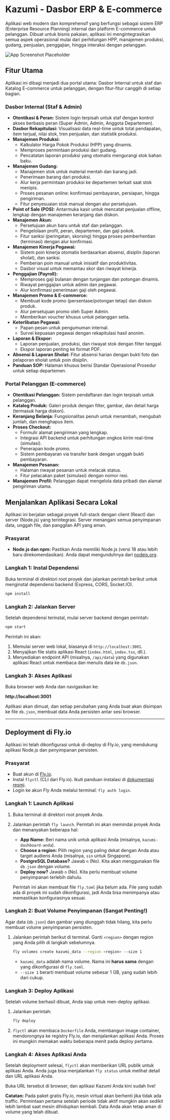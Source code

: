 # Kazumi - Dasbor ERP & E-commerce

Aplikasi web modern dan komprehensif yang berfungsi sebagai sistem ERP (Enterprise Resource Planning) internal dan platform E-commerce untuk pelanggan. Dibuat untuk bisnis pakaian, aplikasi ini mengintegrasikan semua aspek operasional mulai dari perhitungan HPP, manajemen produksi, gudang, penjualan, penggajian, hingga interaksi dengan pelanggan.

![App Screenshot Placeholder](https://placehold.co/1200x600/e2e8f0/64748b?text=Screenshot+Aplikasi+Kazumi)

## Fitur Utama

Aplikasi ini dibagi menjadi dua portal utama: Dasbor Internal untuk staf dan Katalog E-commerce untuk pelanggan, dengan fitur-fitur canggih di setiap bagian.

### Dasbor Internal (Staf & Admin)

-   **Otentikasi & Peran:** Sistem login terpisah untuk staf dengan kontrol akses berbasis peran (Super Admin, Admin, Anggota Departemen).
-   **Dasbor Rekapitulasi:** Visualisasi data real-time untuk total pendapatan, item terjual, nilai stok, tren penjualan, dan statistik produksi.
-   **Manajemen Produksi:**
    -   Kalkulator Harga Pokok Produksi (HPP) yang dinamis.
    -   Memproses permintaan produksi dari gudang.
    -   Pencatatan laporan produksi yang otomatis mengurangi stok bahan baku.
-   **Manajemen Gudang:**
    -   Manajemen stok untuk material mentah dan barang jadi.
    -   Penerimaan barang dari produksi.
    -   Alur kerja permintaan produksi ke departemen terkait saat stok menipis.
    -   Proses pesanan online: konfirmasi pembayaran, persiapan, hingga pengiriman.
    -   Fitur penyesuaian stok manual dengan alur persetujuan.
-   **Point of Sale (POS):** Antarmuka kasir untuk mencatat penjualan offline, lengkap dengan manajemen keranjang dan diskon.
-   **Manajemen Akun:**
    -   Persetujuan akun baru untuk staf dan pelanggan.
    -   Pengelolaan profil, peran, departemen, dan gaji pokok.
    -   Fitur sanksi (peringatan, skorsing) hingga proses pemberhentian (terminasi) dengan alur konfirmasi.
-   **Manajemen Kinerja Pegawai:**
    -   Sistem poin kinerja otomatis berdasarkan absensi, disiplin (laporan sholat), dan sanksi.
    -   Pemberian poin manual untuk inisiatif dan produktivitas.
    -   Dasbor visual untuk memantau skor dan riwayat kinerja.
-   **Penggajian (Payroll):**
    -   Memproses gaji bulanan dengan tunjangan dan potongan dinamis.
    -   Riwayat penggajian untuk admin dan pegawai.
    -   Alur konfirmasi penerimaan gaji oleh pegawai.
-   **Manajemen Promo & E-commerce:**
    -   Membuat kode promo (persentase/potongan tetap) dan diskon produk.
    -   Alur persetujuan promo oleh Super Admin.
    -   Memberikan voucher khusus untuk pelanggan setia.
-   **Keterlibatan Pegawai:**
    -   Papan pesan untuk pengumuman internal.
    -   Survei kepuasan pegawai dengan rekapitulasi hasil anonim.
-   **Laporan & Ekspor:**
    -   Laporan penjualan, produksi, dan riwayat stok dengan filter tanggal.
    -   Ekspor laporan penting ke format PDF.
-   **Absensi & Laporan Sholat:** Fitur absensi harian dengan bukti foto dan pelaporan sholat untuk poin disiplin.
-   **Panduan SOP:** Halaman khusus berisi Standar Operasional Prosedur untuk setiap departemen.

### Portal Pelanggan (E-commerce)

-   **Otentikasi Pelanggan:** Sistem pendaftaran dan login terpisah untuk pelanggan.
-   **Katalog Produk:** Galeri produk dengan filter, gambar, dan detail harga (termasuk harga diskon).
-   **Keranjang Belanja:** Fungsionalitas penuh untuk menambah, mengubah jumlah, dan menghapus item.
-   **Proses Checkout:**
    -   Formulir alamat pengiriman yang lengkap.
    -   Integrasi API backend untuk perhitungan ongkos kirim real-time (simulasi).
    -   Penerapan kode promo.
    -   Sistem pembayaran via transfer bank dengan unggah bukti pembayaran.
-   **Manajemen Pesanan:**
    -   Halaman riwayat pesanan untuk melacak status.
    -   Fitur pelacakan paket (simulasi) dengan nomor resi.
-   **Manajemen Profil:** Pelanggan dapat mengelola data pribadi dan alamat pengiriman utama.

## Menjalankan Aplikasi Secara Lokal

Aplikasi ini berjalan sebagai proyek full-stack dengan client (React) dan server (Node.js) yang terintegrasi. Server menangani semua penyimpanan data, unggah file, dan panggilan API yang aman.

### Prasyarat

-   **Node.js dan npm:** Pastikan Anda memiliki Node.js (versi 18 atau lebih baru direkomendasikan). Anda dapat mengunduhnya dari [nodejs.org](https://nodejs.org/).

### Langkah 1: Instal Dependensi

Buka terminal di direktori root proyek dan jalankan perintah berikut untuk menginstal dependensi backend (Express, CORS, Socket.IO).

```bash
npm install
```

### Langkah 2: Jalankan Server

Setelah dependensi terinstal, mulai server backend dengan perintah:

```bash
npm start
```

Perintah ini akan:
1.  Memulai server web lokal, biasanya di `http://localhost:3001`.
2.  Menyajikan file statis aplikasi React (`index.html`, `index.tsx`, dll.).
3.  Menyediakan endpoint API (misalnya, `/api/data`) yang digunakan aplikasi React untuk membaca dan menulis data ke `db.json`.

### Langkah 3: Akses Aplikasi

Buka browser web Anda dan navigasikan ke:

**http://localhost:3001**

Aplikasi akan dimuat, dan setiap perubahan yang Anda buat akan disimpan ke file `db.json`, membuat data Anda persisten antar sesi browser.

---

## Deployment di Fly.io

Aplikasi ini telah dikonfigurasi untuk di-deploy di Fly.io, yang mendukung aplikasi Node.js dan penyimpanan persisten.

### Prasyarat

-   Buat akun di [Fly.io](https://fly.io/docs/hands-on/start/).
-   Instal `flyctl` (CLI dari Fly.io). Ikuti panduan instalasi di [dokumentasi resmi](https://fly.io/docs/hands-on/install-flyctl/).
-   Login ke akun Fly Anda melalui terminal: `fly auth login`.

### Langkah 1: Launch Aplikasi

1.  Buka terminal di direktori root proyek Anda.
2.  Jalankan perintah `fly launch`. Perintah ini akan memindai proyek Anda dan menanyakan beberapa hal:
    *   **App Name:** Beri nama unik untuk aplikasi Anda (misalnya, `kazumi-dashboard-anda`).
    *   **Choose a region:** Pilih region yang paling dekat dengan Anda atau target audiens Anda (misalnya, `sin` untuk Singapore).
    *   **PostgreSQL Database?** Jawab `n` (No). Kita akan menggunakan file `db.json` dengan volume.
    *   **Deploy now?** Jawab `n` (No). Kita perlu membuat volume penyimpanan terlebih dahulu.

    Perintah ini akan membuat file `fly.toml` jika belum ada. File yang sudah ada di proyek ini sudah dikonfigurasi, jadi Anda bisa menimpanya atau memastikan konfigurasinya sesuai.

### Langkah 2: Buat Volume Penyimpanan (Sangat Penting!)

Agar data (`db.json`) dan gambar yang diunggah tidak hilang, kita perlu membuat volume penyimpanan persisten.

1.  Jalankan perintah berikut di terminal. Ganti `<region>` dengan region yang Anda pilih di langkah sebelumnya.

    ```bash
    fly volumes create kazumi_data --region <region> --size 1
    ```

    *   `kazumi_data` adalah nama volume. Nama ini **harus sama** dengan yang dikonfigurasi di `fly.toml`.
    *   `--size 1` berarti membuat volume sebesar 1 GB, yang sudah lebih dari cukup.

### Langkah 3: Deploy Aplikasi

Setelah volume berhasil dibuat, Anda siap untuk men-deploy aplikasi.

1.  Jalankan perintah:

    ```bash
    fly deploy
    ```

2.  `flyctl` akan membaca `Dockerfile` Anda, membangun image container, mendorongnya ke registry Fly.io, dan menjalankan aplikasi Anda. Proses ini mungkin memakan waktu beberapa menit pada deploy pertama.

### Langkah 4: Akses Aplikasi Anda

Setelah deployment selesai, `flyctl` akan memberikan URL publik untuk aplikasi Anda. Anda juga bisa menjalankan `fly status` untuk melihat detail dan URL aplikasi Anda.

Buka URL tersebut di browser, dan aplikasi Kazumi Anda kini sudah live!

**Catatan:** Pada paket gratis Fly.io, mesin virtual akan berhenti jika tidak ada traffic. Permintaan pertama setelah periode tidak aktif mungkin akan sedikit lebih lambat saat mesin dihidupkan kembali. Data Anda akan tetap aman di volume yang telah dibuat.